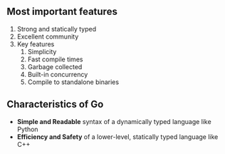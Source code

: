 ## Most important features

1. Strong and statically typed
2. Excellent community 
3. Key features
	1. Simplicity
	2. Fast compile times
	3. Garbage collected
	4. Built-in concurrency
	5. Compile to standalone binaries



## Characteristics of Go

- **Simple and Readable**    syntax of a dynamically typed language like Python
- **Efficiency and Safety**    of a lower-level, statically typed language like C++